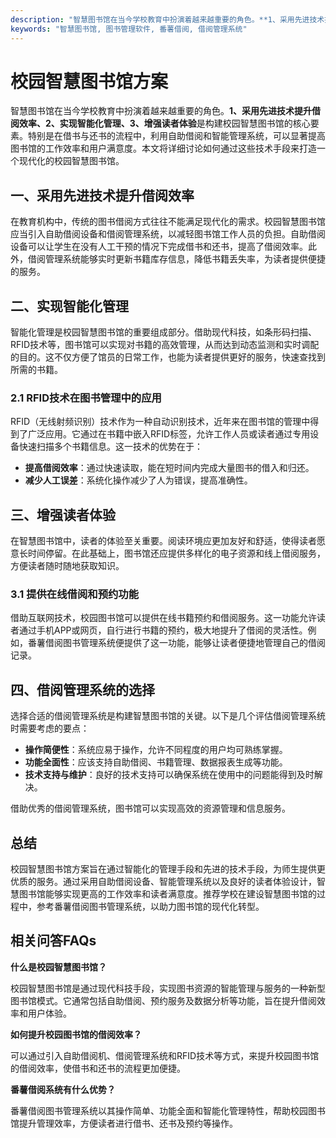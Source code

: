 ```yaml
---
description: "智慧图书馆在当今学校教育中扮演着越来越重要的角色。**1、采用先进技术提升借阅效率、2、实现智能化管理、3、增强读者体验**是构建校园智慧图书馆的核心要素。特别是在借书与还书的流程中，利用自助借阅和智能管理系统，可以显著提高图书馆的工作效率和用户满意度。本文将详细讨论如何通过这些技术手段来打造一个现代化的校园智慧图书馆。"
keywords: "智慧图书馆, 图书管理软件, 番薯借阅, 借阅管理系统"
---
```

# 校园智慧图书馆方案

智慧图书馆在当今学校教育中扮演着越来越重要的角色。**1、采用先进技术提升借阅效率、2、实现智能化管理、3、增强读者体验**是构建校园智慧图书馆的核心要素。特别是在借书与还书的流程中，利用自助借阅和智能管理系统，可以显著提高图书馆的工作效率和用户满意度。本文将详细讨论如何通过这些技术手段来打造一个现代化的校园智慧图书馆。

## 一、采用先进技术提升借阅效率

在教育机构中，传统的图书借阅方式往往不能满足现代化的需求。校园智慧图书馆应当引入自助借阅设备和借阅管理系统，以减轻图书馆工作人员的负担。自助借阅设备可以让学生在没有人工干预的情况下完成借书和还书，提高了借阅效率。此外，借阅管理系统能够实时更新书籍库存信息，降低书籍丢失率，为读者提供便捷的服务。

## 二、实现智能化管理

智能化管理是校园智慧图书馆的重要组成部分。借助现代科技，如条形码扫描、RFID技术等，图书馆可以实现对书籍的高效管理，从而达到动态监测和实时调配的目的。这不仅方便了馆员的日常工作，也能为读者提供更好的服务，快速查找到所需的书籍。

### 2.1 RFID技术在图书管理中的应用

RFID（无线射频识别）技术作为一种自动识别技术，近年来在图书馆的管理中得到了广泛应用。它通过在书籍中嵌入RFID标签，允许工作人员或读者通过专用设备快速扫描多个书籍信息。这一技术的优势在于：

- **提高借阅效率**：通过快速读取，能在短时间内完成大量图书的借入和归还。
- **减少人工误差**：系统化操作减少了人为错误，提高准确性。
  
## 三、增强读者体验

在智慧图书馆中，读者的体验至关重要。阅读环境应更加友好和舒适，使得读者愿意长时间停留。在此基础上，图书馆还应提供多样化的电子资源和线上借阅服务，方便读者随时随地获取知识。

### 3.1 提供在线借阅和预约功能

借助互联网技术，校园图书馆可以提供在线书籍预约和借阅服务。这一功能允许读者通过手机APP或网页，自行进行书籍的预约，极大地提升了借阅的灵活性。例如，番薯借阅图书管理系统便提供了这一功能，能够让读者便捷地管理自己的借阅记录。

## 四、借阅管理系统的选择

选择合适的借阅管理系统是构建智慧图书馆的关键。以下是几个评估借阅管理系统时需要考虑的要点：

- **操作简便性**：系统应易于操作，允许不同程度的用户均可熟练掌握。
- **功能全面性**：应该支持自助借阅、书籍管理、数据报表生成等功能。
- **技术支持与维护**：良好的技术支持可以确保系统在使用中的问题能得到及时解决。

借助优秀的借阅管理系统，图书馆可以实现高效的资源管理和信息服务。

## 总结

校园智慧图书馆方案旨在通过智能化的管理手段和先进的技术手段，为师生提供更优质的服务。通过采用自助借阅设备、智能管理系统以及良好的读者体验设计，智慧图书馆能够实现更高的工作效率和读者满意度。推荐学校在建设智慧图书馆的过程中，参考番薯借阅图书管理系统，以助力图书馆的现代化转型。

## 相关问答FAQs

**什么是校园智慧图书馆？**

校园智慧图书馆是通过现代科技手段，实现图书资源的智能管理与服务的一种新型图书馆模式。它通常包括自助借阅、预约服务及数据分析等功能，旨在提升借阅效率和用户体验。

**如何提升校园图书馆的借阅效率？**

可以通过引入自助借阅机、借阅管理系统和RFID技术等方式，来提升校园图书馆的借阅效率，使借书和还书的流程更加便捷。

**番薯借阅系统有什么优势？**

番薯借阅图书管理系统以其操作简单、功能全面和智能化管理特性，帮助校园图书馆提升管理效率，方便读者进行借书、还书及预约等操作。
